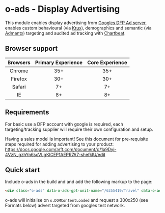 # o-ads - Display Advertising <div id="title1"></div>

This module enables display advertising from [Googles DFP Ad server](http://www.google.com/dfp), enables custom behavioural (via [Krux](http://www.krux.com/)), demographics and semantic (via [Admantx](http://admantx.com/)) targeting and audited ad tracking with [Chartbeat](https://chartbeat.com/).

## Browser support <div id="title2"></div>
|  Browsers  | Primary Experience | Core Experience |
|:----------:|:------------------:|:---------------:|
|   Chrome   |        35+         |       35+       |
|   Firefox  |        30+         |       30+       |
|   Safari   |        7+          |       7+        |
|   IE       |        8+          |       8+        |

## Requirements

For basic use a DFP account with google is required, each targeting/tracking supplier will require their own configuration and setup.

Having a sales model is important! See this document for pre-requisite steps required for adding advertising to your product:
   https://docs.google.com/a/ft.com/document/d/1a9Dyi-4VzN_gzhYn6scVLgKICEP1AEPR7A7-shefklU/edit

## Quick start
Include o-ads in the build and and add the following markup to the page:
```html
<div class="o-ads" data-o-ads-gpt-unit-name="/6355419/Travel" data-o-ads-formats="MediumRectangle"></div>
```
o-ads will initialise on `o.DOMContentLoaded` and request a 300x250 (see Formats below) advert targeted from googles test network.
